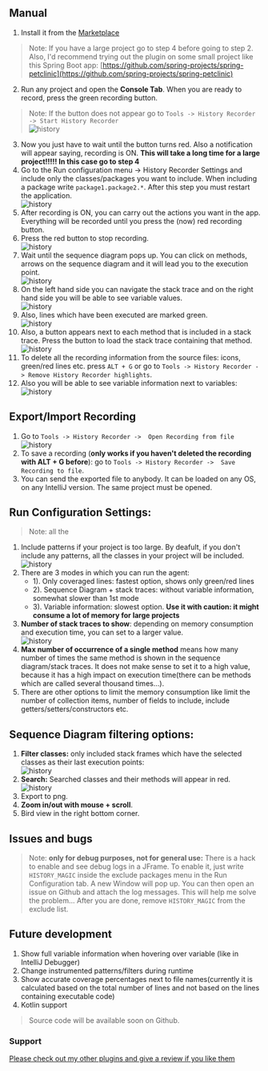 ## Manual

1. Install it from the [Marketplace](https://plugins.jetbrains.com/plugin/14968-execution-history-recorder)     
>Note: If you have a large project go to step 4 before going to step 2. Also, I'd recommend trying out the plugin on some small project like this Spring Boot app: [https://github.com/spring-projects/spring-petclinic](https://github.com/spring-projects/spring-petclinic) 
2. Run any project and open the **Console Tab**. When you are ready to record, press the green recording button.   
> Note: If the button does not appear go to `Tools -> History Recorder -> Start History Recorder`  
![history](/images/start.bmp)  
3. Now you just have to wait until the button turns red. Also a notification will appear saying, recording is ON. **This will take a long time for a large project!!!!! In this case go to step 4**
4. Go to the Run configuration menu -> History Recorder Settings and include only the classes/packages you want to include. When including a package write `package1.package2.*`.  After this step you must restart the application.    
![history](/images/configuration.bmp)    
5. After recording is ON, you can carry out the actions you want in the app. Everything will be recorded until you press the (now) red recording button.  
6. Press the red button to stop recording.  
![history](/images/stop.bmp)  
7. Wait until the sequence diagram pops up. You can click on methods, arrows on the sequence diagram and it will lead you to the execution point.  
![history](/images/sequence.bmp)  
8. On the left hand side you can navigate the stack trace and on the right hand side you will be able to see variable values.  
![history](/images/execution.bmp)
9. Also, lines which have been executed are marked green.   
![history](/images/coverage.bmp)
10. Also, a button appears next to each method that is included in a stack trace. Press the button to load the stack trace containing that method.  
![history](/images/execution_points.bmp)
11. To delete all the recording information from the source files: icons, green/red lines etc. press `ALT + G` or go to `Tools -> History Recorder ->
 Remove History Recorder highlights`.
 12. Also you will be able to see variable information next to variables:  
![history](/images/hover.bmp)

## Export/Import Recording

1. Go to `Tools -> History Recorder ->  Open Recording from file`  
![history](/images/open_recording.bmp)
2. To save a recording (**only works if you haven't deleted the recording with ALT + G before**): go to `Tools -> History Recorder ->  Save Recording to file`.
3. You can send the exported file to anybody. It can be loaded on any OS, on any IntelliJ version. The same project must be opened.

## Run Configuration Settings:
> Note: all the 
1. Include patterns if your project is too large. By deafult, if you don't include any patterns, all the classes in your project will be included.  
![history](/images/patterns.bmp)
2. There are 3 modes in which you can run the agent:  
	- 1). Only coveraged lines: fastest option, shows only green/red lines
	- 2). Sequence Diagram + stack traces: without variable information, somewhat slower than 1st mode
	- 3). Variable information: slowest option. **Use it with caution: it might consume a lot of memory for large projects**
3. **Number of stack traces to show**: depending on memory consumption and execution time, you can set to a larger value.  
![history](/images/nr_breaks.bmp)
4. **Max number of occurrence of a single method** means how many number of times the same method is shown in the sequence diagram/stack traces. It does not make sense to set it to a high value, because it has a high impact on execution time(there can be methods which are called several thousand times...).
5. There are other options to limit the memory consumption like limit the number of collection items, number of fields to include, include getters/setters/constructors etc.

## Sequence Diagram filtering options:
1. **Filter classes:** only included stack frames which have the selected classes as their last execution points:  
![history](/images/filter.bmp)
2. **Search:** Searched classes and their methods will appear in red. 
![history](/images/search.bmp)
3. Export to png.
4. **Zoom in/out with mouse + scroll**.
5. Bird view in the right bottom corner.

## Issues and bugs
> Note: **only for debug purposes, not for general use:** There is a hack to enable and see debug logs in a JFrame. To enable it, just write `HISTORY_MAGIC` inside the exclude packages menu in the Run Configuration tab. A new Window will pop up. You can then open an issue on Github and attach the log messages. This will help me solve the problem... After you are done, remove `HISTORY_MAGIC` from the exclude list. 

## Future development
1. Show full variable information when hovering over variable (like in IntelliJ Debugger)
2. Change instrumented patterns/filters during runtime
3. Show accurate coverage percentages next to file names(currently it is calculated based on the total number of lines and not based on the lines containing executable code)
4. Kotlin support

> Source code will be available soon on Github.

### Support 
[Please check out my other plugins and give a review if you like them](https://plugins.jetbrains.com/author/b008256f-d5e7-4092-a142-ce7029345cec)
